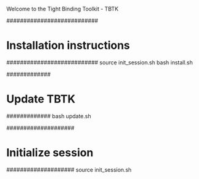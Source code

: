 Welcome to the Tight Binding Toolkit - TBTK

###########################
# Installation instructions
###########################
source init_session.sh
bash install.sh

#############
# Update TBTK
#############
bash update.sh

####################
# Initialize session
####################
source init_session.sh

